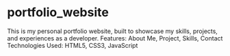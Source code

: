 # portfolio_website
This is my personal portfolio website, built to showcase my skills, projects, and experiences as a developer.
Features: About Me, Project, Skills, Contact
Technologies Used: HTML5, CSS3, JavaScript 

